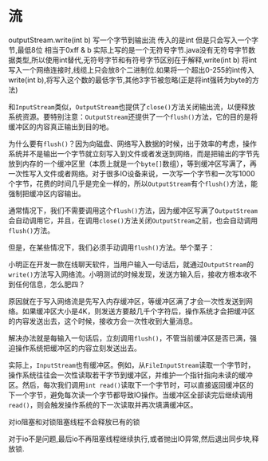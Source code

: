 # 流

outputStream.write(int b) 写一个字节到输出流  传入的是int 但是只会写入一个字节,最低8位 相当于0xff & b   实际上写的是一个无符号字节.java没有无符号字节数据类型,所以使用int替代,无符号字节和有符号字节区别在于解释,write(int b) 将int写入一个网络连接时,线缆上只会放8个二进制位.如果将一个超出0-255的int传入write(int b),将写入这个数的最低字节,其他3字节被忽略(正是将int强转为byte的方法)

和`InputStream`类似，`OutputStream`也提供了`close()`方法关闭输出流，以便释放系统资源。要特别注意：`OutputStream`还提供了一个`flush()`方法，它的目的是将缓冲区的内容真正输出到目的地。

为什么要有`flush()`？因为向磁盘、网络写入数据的时候，出于效率的考虑，操作系统并不是输出一个字节就立刻写入到文件或者发送到网络，而是把输出的字节先放到内存的一个缓冲区里（本质上就是一个`byte[]`数组），等到缓冲区写满了，再一次性写入文件或者网络。对于很多IO设备来说，一次写一个字节和一次写1000个字节，花费的时间几乎是完全一样的，所以`OutputStream`有个`flush()`方法，能强制把缓冲区内容输出。

通常情况下，我们不需要调用这个`flush()`方法，因为缓冲区写满了`OutputStream`会自动调用它，并且，在调用`close()`方法关闭`OutputStream`之前，也会自动调用`flush()`方法。

但是，在某些情况下，我们必须手动调用`flush()`方法。举个栗子：

小明正在开发一款在线聊天软件，当用户输入一句话后，就通过`OutputStream`的`write()`方法写入网络流。小明测试的时候发现，发送方输入后，接收方根本收不到任何信息，怎么肥四？

原因就在于写入网络流是先写入内存缓冲区，等缓冲区满了才会一次性发送到网络。如果缓冲区大小是4K，则发送方要敲几千个字符后，操作系统才会把缓冲区的内容发送出去，这个时候，接收方会一次性收到大量消息。

解决办法就是每输入一句话后，立刻调用`flush()`，不管当前缓冲区是否已满，强迫操作系统把缓冲区的内容立刻发送出去。

实际上，`InputStream`也有缓冲区。例如，从`FileInputStream`读取一个字节时，操作系统往往会一次性读取若干字节到缓冲区，并维护一个指针指向未读的缓冲区。然后，每次我们调用`int read()`读取下一个字节时，可以直接返回缓冲区的下一个字节，避免每次读一个字节都导致IO操作。当缓冲区全部读完后继续调用`read()`，则会触发操作系统的下一次读取并再次填满缓冲区。





对io阻塞和对锁阻塞线程不会释放已有的锁

对于io不是问题,最后io不再阻塞线程继续执行,或者抛出IO异常,然后退出同步块,释放锁.
